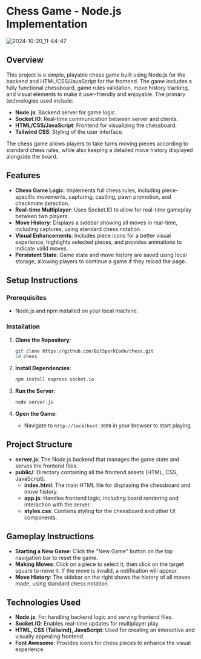 # Chess Game - Node.js Implementation

![2024-10-20_11-44-47](https://github.com/user-attachments/assets/39709cb8-4b4a-4616-94b7-c242e53ee0f6)

## Overview
This project is a simple, playable chess game built using Node.js for the backend and HTML/CSS/JavaScript for the frontend. The game includes a fully functional chessboard, game rules validation, move history tracking, and visual elements to make it user-friendly and enjoyable. The primary technologies used include:

- **Node.js**: Backend server for game logic.
- **Socket.IO**: Real-time communication between server and clients.
- **HTML/CSS/JavaScript**: Frontend for visualizing the chessboard.
- **Tailwind CSS**: Styling of the user interface.

The chess game allows players to take turns moving pieces according to standard chess rules, while also keeping a detailed move history displayed alongside the board.

## Features
- **Chess Game Logic**: Implements full chess rules, including piece-specific movements, capturing, castling, pawn promotion, and checkmate detection.
- **Real-time Multiplayer**: Uses Socket.IO to allow for real-time gameplay between two players.
- **Move History**: Displays a sidebar showing all moves in real-time, including captures, using standard chess notation.
- **Visual Enhancements**: Includes piece icons for a better visual experience, highlights selected pieces, and provides animations to indicate valid moves.
- **Persistent State**: Game state and move history are saved using local storage, allowing players to continue a game if they reload the page.

## Setup Instructions
### Prerequisites
- Node.js and npm installed on your local machine.

### Installation
1. **Clone the Repository**:
   ```sh
   git clone https://github.com/BitSparkCode/chess.git
   cd chess
   ```

2. **Install Dependencies**:
   ```sh
   npm install express socket.io
   ```

3. **Run the Server**:
   ```sh
   node server.js
   ```

4. **Open the Game**:
   - Navigate to `http://localhost:3000` in your browser to start playing.


## Project Structure
- **server.js**: The Node.js backend that manages the game state and serves the frontend files.
- **public/**: Directory containing all the frontend assets (HTML, CSS, JavaScript).
  - **index.html**: The main HTML file for displaying the chessboard and move history.
  - **app.js**: Handles frontend logic, including board rendering and interaction with the server.
  - **styles.css**: Contains styling for the chessboard and other UI components.

## Gameplay Instructions
- **Starting a New Game**: Click the "New Game" button on the top navigation bar to reset the game.
- **Making Moves**: Click on a piece to select it, then click on the target square to move it. If the move is invalid, a notification will appear.
- **Move History**: The sidebar on the right shows the history of all moves made, using standard chess notation. 

## Technologies Used
- **Node.js**: For handling backend logic and serving frontend files.
- **Socket.IO**: Enables real-time updates for multiplayer play.
- **HTML, CSS (Tailwind), JavaScript**: Used for creating an interactive and visually appealing frontend.
- **Font Awesome**: Provides icons for chess pieces to enhance the visual experience.
